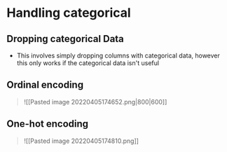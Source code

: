 # Handling categorical 
## Dropping categorical Data 
- This involves simply dropping columns with categorical data, however this only works if the categorical data isn't useful

## Ordinal encoding
>![[Pasted image 20220405174652.png|800|600]]

## One-hot encoding 
>![[Pasted image 20220405174810.png]]